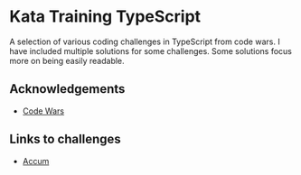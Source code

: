 # Kata Training TypeScript

A selection of various coding challenges in TypeScript from code wars. I have included multiple solutions for some challenges. Some solutions focus more on being easily readable.

## Acknowledgements

- [Code Wars](https://www.codewars.com/)

## Links to challenges

- [Accum](https://github.com/Elyk-Adnuram/Kata_training/blob/main/accum.ts)
